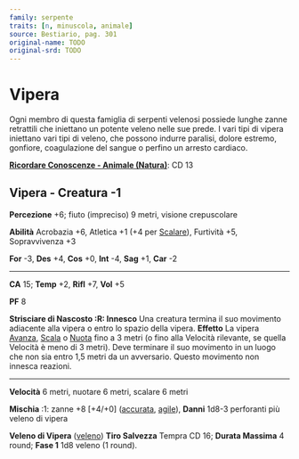 ```yaml
---
family: serpente
traits: [n, minuscola, animale]
source: Bestiario, pag. 301
original-name: TODO
original-srd: TODO
---
```


# Vipera

Ogni membro di questa famiglia di serpenti velenosi possiede lunghe zanne
retrattili che iniettano un potente veleno nelle sue prede. I vari tipi di
vipera iniettano vari tipi di veleno, che possono indurre paralisi, dolore
estremo, gonfiore, coagulazione del sangue o perfino un arresto cardiaco.

**[Ricordare Conoscenze - Animale (Natura)](/azioni/abilita/ricordare-conoscenze)**:
CD 13

## Vipera - Creatura -1

**Percezione** +6; fiuto (impreciso) 9 metri, visione crepuscolare

**Abilità** Acrobazia +6, Atletica +1 (+4 per
[Scalare](/azioni/abilita/scalare)), Furtività +5, Sopravvivenza +3

**For** -3, **Des** +4, **Cos** +0, **Int** -4, **Sag** +1, **Car** -2

---

**CA** 15; **Temp** +2, **Rifl** +7, **Vol** +5

**PF** 8

**Strisciare di Nascosto :R: Innesco** Una creatura termina il suo movimento
adiacente alla vipera o entro lo spazio della vipera. **Effetto** La vipera
[Avanza](/azioni/base/avanzare), [Scala](/azioni/abilita/scalare) o
[Nuota](/azioni/abilita/nuotare) fino a 3 metri (o fino alla Velocità rilevante,
se quella Velocità è meno di 3 metri). Deve terminare il suo movimento in un
luogo che non sia entro 1,5 metri da un avversario. Questo movimento non innesca
reazioni.

---

**Velocità** 6 metri, nuotare 6 metri, scalare 6 metri

**Mischia** :1: zanne +8 \[+4/+0] ([accurata](/tratti/accurata),
[agile](/tratti/agile)), **Danni** 1d8-3 perforanti più veleno di vipera

**Veleno di Vipera** ([veleno](/tratti/veleno)) **Tiro Salvezza** Tempra CD 16;
**Durata Massima** 4 round; **Fase 1** 1d8 veleno (1 round).
